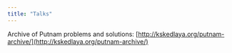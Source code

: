 ```yaml
---
title: "Talks"
---
```


Archive of Putnam problems and solutions: [http://kskedlaya.org/putnam-archive/](http://kskedlaya.org/putnam-archive/)
